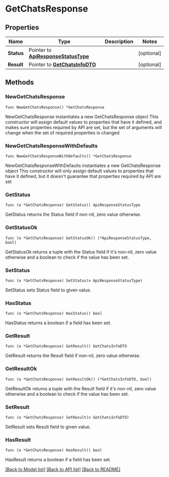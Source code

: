 # GetChatsResponse

## Properties

Name | Type | Description | Notes
------------ | ------------- | ------------- | -------------
**Status** | Pointer to [**ApiResponseStatusType**](ApiResponseStatusType.md) |  | [optional] 
**Result** | Pointer to [**GetChatsInfoDTO**](GetChatsInfoDTO.md) |  | [optional] 

## Methods

### NewGetChatsResponse

`func NewGetChatsResponse() *GetChatsResponse`

NewGetChatsResponse instantiates a new GetChatsResponse object
This constructor will assign default values to properties that have it defined,
and makes sure properties required by API are set, but the set of arguments
will change when the set of required properties is changed

### NewGetChatsResponseWithDefaults

`func NewGetChatsResponseWithDefaults() *GetChatsResponse`

NewGetChatsResponseWithDefaults instantiates a new GetChatsResponse object
This constructor will only assign default values to properties that have it defined,
but it doesn't guarantee that properties required by API are set

### GetStatus

`func (o *GetChatsResponse) GetStatus() ApiResponseStatusType`

GetStatus returns the Status field if non-nil, zero value otherwise.

### GetStatusOk

`func (o *GetChatsResponse) GetStatusOk() (*ApiResponseStatusType, bool)`

GetStatusOk returns a tuple with the Status field if it's non-nil, zero value otherwise
and a boolean to check if the value has been set.

### SetStatus

`func (o *GetChatsResponse) SetStatus(v ApiResponseStatusType)`

SetStatus sets Status field to given value.

### HasStatus

`func (o *GetChatsResponse) HasStatus() bool`

HasStatus returns a boolean if a field has been set.

### GetResult

`func (o *GetChatsResponse) GetResult() GetChatsInfoDTO`

GetResult returns the Result field if non-nil, zero value otherwise.

### GetResultOk

`func (o *GetChatsResponse) GetResultOk() (*GetChatsInfoDTO, bool)`

GetResultOk returns a tuple with the Result field if it's non-nil, zero value otherwise
and a boolean to check if the value has been set.

### SetResult

`func (o *GetChatsResponse) SetResult(v GetChatsInfoDTO)`

SetResult sets Result field to given value.

### HasResult

`func (o *GetChatsResponse) HasResult() bool`

HasResult returns a boolean if a field has been set.


[[Back to Model list]](../README.md#documentation-for-models) [[Back to API list]](../README.md#documentation-for-api-endpoints) [[Back to README]](../README.md)


